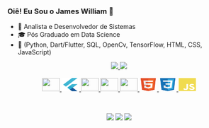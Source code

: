 ### Oiê! Eu Sou o James William 🤖 

- 🔭 Analista e Desenvolvedor de Sistemas
- 🎓 Pós Graduado em Data Science 
- 🚀  (Python, Dart/Flutter, SQL, OpenCv, TensorFlow, HTML, CSS, JavaScript)

<div align="center">
  <a href="https://github.com/Jwilliam92">
  <img height="150em" src="https://github-readme-stats.vercel.app/api?username=Jwilliam92&show_icons=true&theme=tokyonight&include_all_commits=true&count_private=true"/>
  <img height="150em" src="https://github-readme-stats.vercel.app/api/top-langs/?username=Jwilliam92&layout=compact&langs_count=7&theme=tokyonight"/>
</div>

 <div align="center" style="display: inline_block"><br> 
<img src="https://cdn.jsdelivr.net/gh/devicons/devicon@latest/icons/python/python-original.svg" height="30" width="40" />
<img src="https://raw.githubusercontent.com/devicons/devicon/master/icons/flutter/flutter-original.svg" height="30" width="40" />
<img src="https://cdn.jsdelivr.net/gh/devicons/devicon@latest/icons/mysql/mysql-original.svg" height="30" width="40" />
<img src="https://cdn.jsdelivr.net/gh/devicons/devicon@latest/icons/opencv/opencv-original.svg" height="30" width="40" />
<img src="https://cdn.jsdelivr.net/gh/devicons/devicon@latest/icons/tensorflow/tensorflow-original.svg" height="30" width="40" />
<img src="https://raw.githubusercontent.com/devicons/devicon/master/icons/html5/html5-original.svg" height="30" width="40" />
<img src="https://raw.githubusercontent.com/devicons/devicon/master/icons/css3/css3-original.svg" height="30" width="40" />
<img src="https://raw.githubusercontent.com/devicons/devicon/master/icons/javascript/javascript-plain.svg" height="30" width="40" />


   
</div>
  
  ##
  
  <div align="center" style="display: inline_block"><br>
  <a align="center" href="https://www.instagram.com/jameswilliam_s/" target="_blank"><img src="https://img.shields.io/badge/-Instagram-%23E4405F?style=for-the-badge&logo=instagram&logoColor=white" target="_blank"></a>
  <a align="center" href = "mailto:jameswilliam.edt@gmail.com"><img src="https://img.shields.io/badge/-Gmail-%23333?style=for-the-badge&logo=gmail&logoColor=white" target="_blank"></a>
  <a align="center" href="https://www.linkedin.com/in/james-william-443b6b77/" target="_blank"><img src="https://img.shields.io/badge/-LinkedIn-%230077B5?style=for-the-badge&logo=linkedin&logoColor=white" target="_blank"></a> 
  
